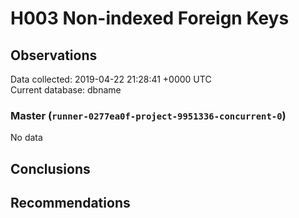 # H003 Non-indexed Foreign Keys #

## Observations ##
Data collected: 2019-04-22 21:28:41 +0000 UTC  
Current database: dbname  

### Master (`runner-0277ea0f-project-9951336-concurrent-0`) ###


No data


## Conclusions ##


## Recommendations ##

